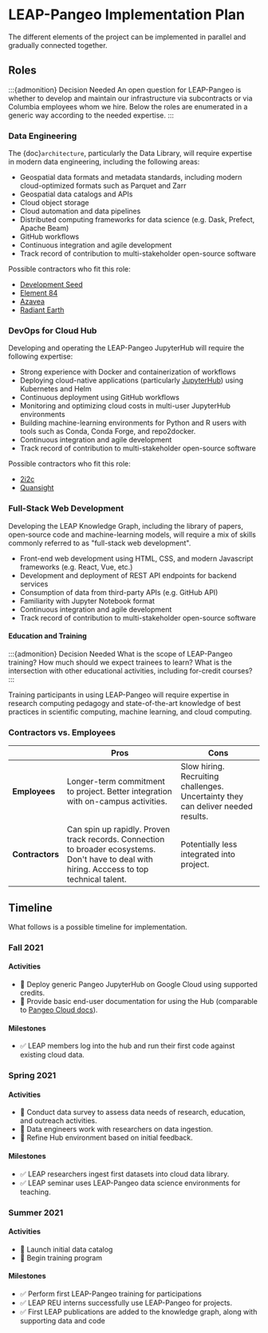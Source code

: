 # LEAP-Pangeo Implementation Plan

The different elements of the project can be implemented in parallel and gradually connected together.

## Roles

:::{admonition} Decision Needed
An open question for LEAP-Pangeo is whether to develop and maintain our infrastructure
via subcontracts or via Columbia employees whom we hire.
Below the roles are enumerated in a generic way according to the needed expertise.
:::

### Data Engineering

The {doc}`architecture`, particularly the Data Library, will require
expertise in modern data engineering, including the following areas:

- Geospatial data formats and metadata standards, including modern cloud-optimized
  formats such as Parquet and Zarr
- Geospatial data catalogs and APIs
- Cloud object storage
- Cloud automation and data pipelines
- Distributed computing frameworks for data science (e.g. Dask, Prefect, Apache Beam)
- GitHub workflows
- Continuous integration and agile development
- Track record of contribution to multi-stakeholder open-source software

Possible contractors who fit this role:

- [Development Seed](https://developmentseed.org/)
- [Element 84](https://www.element84.com/)
- [Azavea](https://www.azavea.com/)
- [Radiant Earth](https://www.radiant.earth/)

### DevOps for Cloud Hub

Developing and operating the LEAP-Pangeo JupyterHub will require the following expertise:

- Strong experience with Docker and containerization of workflows
- Deploying cloud-native applications (particularly [JupyterHub](https://zero-to-jupyterhub.readthedocs.io/en/latest/))
  using Kubernetes and Helm
- Continuous deployment using GitHub workflows
- Monitoring and optimizing cloud costs in multi-user JupyterHub environments
- Building machine-learning environments for Python and R users with tools such as
  Conda, Conda Forge, and repo2docker.
- Continuous integration and agile development
- Track record of contribution to multi-stakeholder open-source software

Possible contractors who fit this role:

- [2i2c](https://2i2c.org/)
- [Quansight](https://www.quansight.com/)

### Full-Stack Web Development

Developing the LEAP Knowledge Graph, including the library of papers, open-source code
and machine-learning models, will require a mix of skills commonly referred to as
"full-stack web development".

- Front-end web development using HTML, CSS, and modern Javascript frameworks (e.g. React, Vue, etc.)
- Development and deployment of REST API endpoints for backend services
- Consumption of data from third-party APIs (e.g. GitHub API)
- Familiarity with Jupyter Notebook format
- Continuous integration and agile development
- Track record of contribution to multi-stakeholder open-source software

#### Education and Training

:::{admonition} Decision Needed
What is the scope of LEAP-Pangeo training? How much should we expect trainees to learn?
What is the intersection with other educational activities, including for-credit courses?
:::

Training participants in using LEAP-Pangeo will require expertise in research computing pedagogy
and state-of-the-art knowledge of best practices in scientific computing, machine learning,
and cloud computing.

### Contractors vs. Employees

| | Pros | Cons |
| -- | -- | -- |
| **Employees** | Longer-term commitment to project. Better integration with on-campus activities. | Slow hiring. Recruiting challenges. Uncertainty they can deliver needed results. |
| **Contractors** | Can spin up rapidly. Proven track records. Connection to broader ecosystems. Don't have to deal with hiring. Acccess to top technical talent. | Potentially less integrated into project. |

## Timeline

What follows is a possible timeline for implementation.

### Fall 2021

#### Activities

- 📍 Deploy generic Pangeo JupyterHub on Google Cloud using supported credits.
- 📍 Provide basic end-user documentation for using the Hub
  (comparable to [Pangeo Cloud docs](https://pangeo.io/cloud.html)).

#### Milestones

- ✅ LEAP members log into the hub and run their first code against existing cloud data.

### Spring 2021

#### Activities

- 📍 Conduct data survey to assess data needs of research, education, and outreach activities.
- 📍 Data engineers work with researchers on data ingestion.
- 📍 Refine Hub environment based on initial feedback.

#### Milestones

- ✅ LEAP researchers ingest first datasets into cloud data library.
- ✅ LEAP seminar uses LEAP-Pangeo data science environments for teaching.

### Summer 2021

#### Activities

- 📍 Launch initial data catalog
- 📍 Begin training program

#### Milestones

- ✅ Perform first LEAP-Pangeo training for participations
- ✅ LEAP REU interns successfully use LEAP-Pangeo for projects.
- ✅ First LEAP publications are added to the knowledge graph, along with supporting data and code
